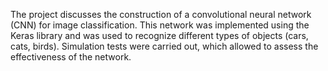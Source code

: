 The project discusses the construction of a convolutional neural network (CNN) for image classification. This network was implemented using the Keras library and was used to recognize different types of objects (cars, cats, birds). Simulation tests were carried out, which allowed to assess the effectiveness of the network.
